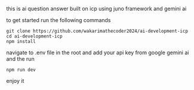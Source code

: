 this is ai question answer built on icp using juno framework and gemini ai

to get started run the following commands

```
git clone https://github.com/wakarimathecoder2024/ai-development-icp
cd ai-development-icp
npm install

```

navigate to .env file in the root and add your api key from google gemini ai and the run

```
npm run dev

```
enjoy it
